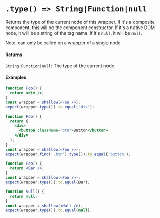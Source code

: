 # `.type() => String|Function|null`

Returns the type of the current node of this wrapper. If it's a composite component, this will be
the component constructor. If it's a native DOM node, it will be a string of the tag name. If it's `null`, it will be `null`.

Note: can only be called on a wrapper of a single node.


#### Returns

`String|Function|null`: The type of the current node



#### Examples

```jsx
function Foo() {
  return <div />;
}
const wrapper = shallow(<Foo />);
expect(wrapper.type()).to.equal('div');
```

```jsx
function Foo() {
  return (
    <div>
      <button className="btn">Button</button>
    </div>
  );
}
const wrapper = shallow(<Foo />);
expect(wrapper.find('.btn').type()).to.equal('button');
```

```jsx
function Foo() {
  return <Bar />;
}
const wrapper = shallow(<Foo />);
expect(wrapper.type()).to.equal(Bar);
```

```jsx
function Null() {
  return null;
}
const wrapper = shallow(<Null />);
expect(wrapper.type()).to.equal(null);
```
